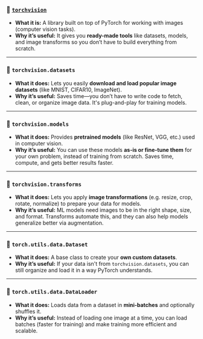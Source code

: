 ### 🔸 [`torchvision`](https://www.learnpytorch.io/03_pytorch_computer_vision/)

* **What it is:** A library built on top of PyTorch for working with images (computer vision tasks).
* **Why it’s useful:** It gives you **ready-made tools** like datasets, models, and image transforms so you don’t have to build everything from scratch.

---

### 🔹 `torchvision.datasets`

* **What it does:** Lets you easily **download and load popular image datasets** (like MNIST, CIFAR10, ImageNet).
* **Why it’s useful:** Saves time—you don’t have to write code to fetch, clean, or organize image data. It's plug-and-play for training models.

---

### 🔹 `torchvision.models`

* **What it does:** Provides **pretrained models** (like ResNet, VGG, etc.) used in computer vision.
* **Why it’s useful:** You can use these models **as-is or fine-tune them** for your own problem, instead of training from scratch. Saves time, compute, and gets better results faster.

---

### 🔹 `torchvision.transforms`

* **What it does:** Lets you apply **image transformations** (e.g. resize, crop, rotate, normalize) to prepare your data for models.
* **Why it’s useful:** ML models need images to be in the right shape, size, and format. Transforms automate this, and they can also help models generalize better via augmentation.

---

### 🔹 `torch.utils.data.Dataset`

* **What it does:** A base class to create your **own custom datasets**.
* **Why it’s useful:** If your data isn't from `torchvision.datasets`, you can still organize and load it in a way PyTorch understands.

---

### 🔹 `torch.utils.data.DataLoader`

* **What it does:** Loads data from a dataset in **mini-batches** and optionally shuffles it.
* **Why it’s useful:** Instead of loading one image at a time, you can load batches (faster for training) and make training more efficient and scalable.


